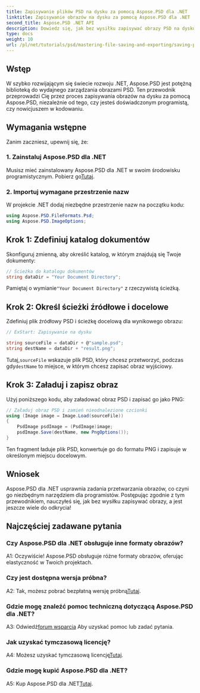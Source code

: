 ```yaml
---
title: Zapisywanie plików PSD na dysku za pomocą Aspose.PSD dla .NET
linktitle: Zapisywanie obrazów na dysku za pomocą Aspose.PSD dla .NET
second_title: Aspose.PSD .NET API
description: Dowiedz się, jak bez wysiłku zapisywać obrazy PSD na dysku, korzystając z przewodnika krok po kroku. Niezależnie od tego, czy konwertujesz pliki PSD do różnych formatów obrazów, czy zarządzasz złożonymi zasobami obrazów.
type: docs
weight: 10
url: /pl/net/tutorials/psd/mastering-file-saving-and-exporting/saving-psd-files-to-disk/
---
```

## Wstęp

W szybko rozwijającym się świecie rozwoju .NET, Aspose.PSD jest potężną biblioteką do wydajnego zarządzania obrazami PSD. Ten przewodnik przeprowadzi Cię przez proces zapisywania obrazów na dysku za pomocą Aspose.PSD, niezależnie od tego, czy jesteś doświadczonym programistą, czy nowicjuszem w kodowaniu. 

## Wymagania wstępne

Zanim zaczniesz, upewnij się, że:

### 1. Zainstaluj Aspose.PSD dla .NET

 Musisz mieć zainstalowany Aspose.PSD dla .NET w swoim środowisku programistycznym. Pobierz go[Tutaj](https://releases.aspose.com/psd/net/).

### 2. Importuj wymagane przestrzenie nazw

W projekcie .NET dodaj niezbędne przestrzenie nazw na początku kodu:

```csharp
using Aspose.PSD.FileFormats.Psd;
using Aspose.PSD.ImageOptions;
```

## Krok 1: Zdefiniuj katalog dokumentów

Skonfiguruj zmienną, aby określić katalog, w którym znajdują się Twoje dokumenty:

```csharp
// Ścieżka do katalogu dokumentów
string dataDir = "Your Document Directory";
```

 Pamiętaj o wymianie`"Your Document Directory"` z rzeczywistą ścieżką.

## Krok 2: Określ ścieżki źródłowe i docelowe

Zdefiniuj plik źródłowy PSD i ścieżkę docelową dla wynikowego obrazu:

```csharp
// ExStart: Zapisywanie na dysku

string sourceFile = dataDir + @"sample.psd";
string destName = dataDir + "result.png";
```

 Tutaj,`sourceFile` wskazuje plik PSD, który chcesz przetworzyć, podczas gdy`destName` to miejsce, w którym chcesz zapisać obraz wyjściowy.

## Krok 3: Załaduj i zapisz obraz

Użyj poniższego kodu, aby załadować obraz PSD i zapisać go jako PNG:

```csharp
// Załaduj obraz PSD i zamień nieodnalezione czcionki
using (Image image = Image.Load(sourceFile))
{
    PsdImage psdImage = (PsdImage)image;
    psdImage.Save(destName, new PngOptions());
}
```

Ten fragment ładuje plik PSD, konwertuje go do formatu PNG i zapisuje w określonym miejscu docelowym. 

## Wniosek

Aspose.PSD dla .NET usprawnia zadania przetwarzania obrazów, co czyni go niezbędnym narzędziem dla programistów. Postępując zgodnie z tym przewodnikiem, nauczyłeś się, jak bez wysiłku zapisywać obrazy, a jest jeszcze wiele do odkrycia!

## Najczęściej zadawane pytania

### Czy Aspose.PSD dla .NET obsługuje inne formaty obrazów?

A1: Oczywiście! Aspose.PSD obsługuje różne formaty obrazów, oferując elastyczność w Twoich projektach.

### Czy jest dostępna wersja próbna?

A2: Tak, możesz pobrać bezpłatną wersję próbną[Tutaj](https://releases.aspose.com/).

### Gdzie mogę znaleźć pomoc techniczną dotyczącą Aspose.PSD dla .NET?

 A3: Odwiedź[forum wsparcia](https://forum.aspose.com/c/psd/34) Aby uzyskać pomoc lub zadać pytania.

### Jak uzyskać tymczasową licencję?

 A4: Możesz uzyskać tymczasową licencję[Tutaj](https://purchase.conholdate.com/temporary-license/).

### Gdzie mogę kupić Aspose.PSD dla .NET?

 A5: Kup Aspose.PSD dla .NET[Tutaj](https://purchase.conholdate.com/buy).